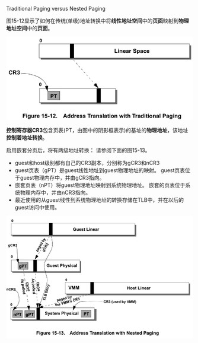 
Traditional Paging versus Nested Paging

图15-12显示了如何在传统(单级)地址转换中将**线性地址空间**中的**页面**映射到**物理地址空间**中的**页面**。

![2020-09-10-08-40-47.png](./images/2020-09-10-08-40-47.png)

**控制寄存器CR3**包含页表(PT，由图中的阴影框表示)的基址的**物理地址**，该地址**控制着地址转换**。

启用嵌套分页后，将有两级地址转换： 请参阅下面的图15-13。

* guest和host级别都有自己的CR3副本，分别称为gCR3和nCR3
* guest页表（gPT）是guest线性地址到guest物理地址的映射。 guest页表位于guest物理内存中，并由gCR3指向。
* 嵌套页表（nPT）将guest物理地址映射到系统物理地址。 嵌套的页表位于系统物理内存中，并由nCR3指向。
* 最近使用的从guest线性到系统物理地址的转换存储在TLB中，并在以后的guest访问中使用。

![2020-09-10-08-44-50.png](./images/2020-09-10-08-44-50.png)
